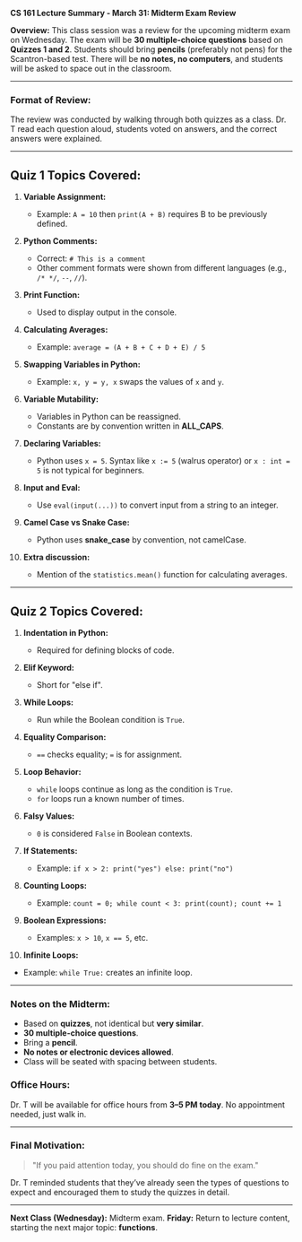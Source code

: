 **CS 161 Lecture Summary - March 31: Midterm Exam Review**

**Overview:**
This class session was a review for the upcoming midterm exam on Wednesday. The exam will be **30 multiple-choice questions** based on **Quizzes 1 and 2**. Students should bring **pencils** (preferably not pens) for the Scantron-based test. There will be **no notes, no computers**, and students will be asked to space out in the classroom.

---

### Format of Review:
The review was conducted by walking through both quizzes as a class. Dr. T read each question aloud, students voted on answers, and the correct answers were explained.

---

## Quiz 1 Topics Covered:

1. **Variable Assignment:**
   - Example: `A = 10` then `print(A + B)` requires B to be previously defined.

2. **Python Comments:**
   - Correct: `# This is a comment`
   - Other comment formats were shown from different languages (e.g., `/* */`, `--`, `//`).

3. **Print Function:**
   - Used to display output in the console.

4. **Calculating Averages:**
   - Example: `average = (A + B + C + D + E) / 5`

5. **Swapping Variables in Python:**
   - Example: `x, y = y, x` swaps the values of `x` and `y`.

6. **Variable Mutability:**
   - Variables in Python can be reassigned.
   - Constants are by convention written in **ALL_CAPS**.

7. **Declaring Variables:**
   - Python uses `x = 5`. Syntax like `x := 5` (walrus operator) or `x : int = 5` is not typical for beginners.

8. **Input and Eval:**
   - Use `eval(input(...))` to convert input from a string to an integer.

9. **Camel Case vs Snake Case:**
   - Python uses **snake_case** by convention, not camelCase.

10. **Extra discussion:**
    - Mention of the `statistics.mean()` function for calculating averages.

---

## Quiz 2 Topics Covered:

1. **Indentation in Python:**
   - Required for defining blocks of code.

2. **Elif Keyword:**
   - Short for "else if".

3. **While Loops:**
   - Run while the Boolean condition is `True`.

4. **Equality Comparison:**
   - `==` checks equality; `=` is for assignment.

5. **Loop Behavior:**
   - `while` loops continue as long as the condition is `True`.
   - `for` loops run a known number of times.

6. **Falsy Values:**
   - `0` is considered `False` in Boolean contexts.

7. **If Statements:**
   - Example: `if x > 2: print("yes") else: print("no")`

8. **Counting Loops:**
   - Example: `count = 0; while count < 3: print(count); count += 1`

9. **Boolean Expressions:**
   - Examples: `x > 10`, `x == 5`, etc.

10. **Infinite Loops:**
   - Example: `while True:` creates an infinite loop.

---

### Notes on the Midterm:
- Based on **quizzes**, not identical but **very similar**.
- **30 multiple-choice questions**.
- Bring a **pencil**.
- **No notes or electronic devices allowed**.
- Class will be seated with spacing between students.

### Office Hours:
Dr. T will be available for office hours from **3–5 PM today**. No appointment needed, just walk in.

---

### Final Motivation:
> "If you paid attention today, you should do fine on the exam."

Dr. T reminded students that they’ve already seen the types of questions to expect and encouraged them to study the quizzes in detail.

---

**Next Class (Wednesday):** Midterm exam.
**Friday:** Return to lecture content, starting the next major topic: **functions**.

